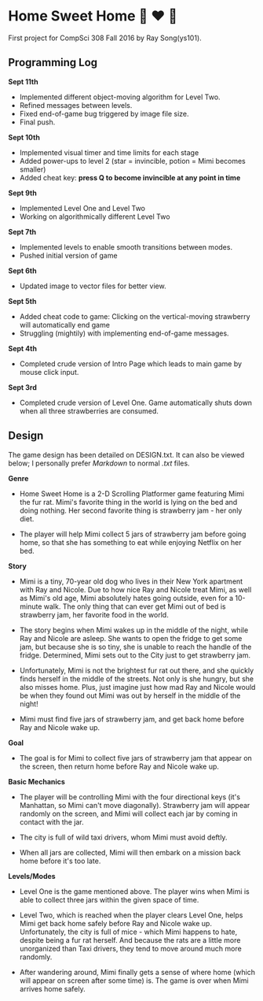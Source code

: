 # Home Sweet Home :dog: :heart: :strawberry: 
First project for CompSci 308 Fall 2016 by Ray Song(ys101).

## Programming Log

**Sept 11th**
+ Implemented different object-moving algorithm for Level Two.
+ Refined messages between levels.
+ Fixed end-of-game bug triggered by image file size.
+ Final push.

**Sept 10th**
+ Implemented visual timer and time limits for each stage
+ Added power-ups to level 2 (star = invincible, potion = Mimi becomes smaller)
+ Added cheat key: **press Q to become invincible at any point in time**

**Sept 9th**
+ Implemented Level One and Level Two
+ Working on algorithmically different Level Two

**Sept 7th**
+ Implemented levels to enable smooth transitions between modes.
+ Pushed initial version of game

**Sept 6th**
+ Updated image to vector files for better view.

**Sept 5th**
+ Added cheat code to game: Clicking on the vertical-moving strawberry will automatically end game
+ Struggling (mightily) with implementing end-of-game messages.

**Sept 4th**
+ Completed crude version of Intro Page which leads to main game by mouse click input.

**Sept 3rd** 
+ Completed crude version of Level One. Game automatically shuts down when all three strawberries are consumed. 


## Design
The game design has been detailed on DESIGN.txt. It can also be viewed below; I personally prefer *Markdown* to normal *.txt* files.

**Genre**
+ Home Sweet Home is a 2-D Scrolling Platformer game featuring Mimi the fur rat. 
Mimi's favorite thing in the world is lying on the bed and doing nothing.
Her second favorite thing is strawberry jam - her only diet.

+ The player will help Mimi collect 5 jars of strawberry jam before going home,
so that she has something to eat while enjoying Netflix on her bed.

**Story**
+ Mimi is a tiny, 70-year old dog who lives in their New York apartment with Ray and Nicole.
Due to how nice Ray and Nicole treat Mimi, as well as Mimi's old age, Mimi absolutely hates
going outside, even for a 10-minute walk. The only thing that can ever get Mimi out of bed is
strawberry jam, her favorite food in the world.

+ The story begins when Mimi wakes up in the middle of the night, while Ray and Nicole are asleep. She wants to open the fridge to get some jam, but because she is so tiny, she is unable to reach the handle of the fridge. Determined, Mimi sets out to the City just to get strawberry jam.

+ Unfortunately, Mimi is not the brightest fur rat out there, and she quickly finds herself in the middle of the streets. Not only is she hungry, but she also misses home. Plus, just imagine just how mad Ray and Nicole would be when they found out Mimi was out by herself in the middle of the night!

+ Mimi must find five jars of strawberry jam, and get back home before Ray and Nicole 
wake up.


**Goal**
+ The goal is for Mimi to collect five jars of strawberry jam that appear on the screen,
then return home before Ray and Nicole wake up.

**Basic Mechanics**
+ The player will be controlling Mimi with the four directional keys (it's Manhattan, so Mimi can't move diagonally). Strawberry jam will appear randomly on the screen, and Mimi will collect each jar by coming in contact with the jar. 

+ The city is full of wild taxi drivers, whom Mimi must avoid deftly.

+ When all jars are collected, Mimi will then embark on a mission back home before it's too late.

**Levels/Modes**
+ Level One is the game mentioned above. The player wins when Mimi is able to collect three jars within the given space of time. 

+ Level Two, which is reached when the player clears Level One, helps Mimi get back home safely before Ray and Nicole wake up. Unfortunately, the city is full of mice - which Mimi happens to hate, despite being a fur rat herself. And because the rats are a little more unorganized than Taxi drivers, they tend to move around much more randomly.

+ After wandering around, Mimi finally gets a sense of where home (which will appear on screen after some time) is. The game is over when Mimi arrives home safely. 



